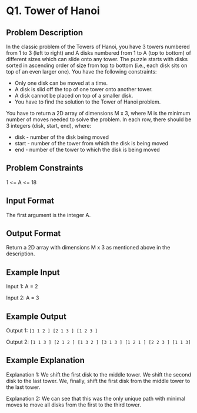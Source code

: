 # Q1. Tower of Hanoi
## Problem Description
In the classic problem of the Towers of Hanoi, you have 3 towers numbered from 1 to 3 (left to right) and A disks numbered from 1 to A (top to bottom) of different sizes which can slide onto any tower.
The puzzle starts with disks sorted in ascending order of size from top to bottom (i.e., each disk sits on top of an even larger one).
You have the following constraints:

* Only one disk can be moved at a time.
* A disk is slid off the top of one tower onto another tower.
* A disk cannot be placed on top of a smaller disk.
* You have to find the solution to the Tower of Hanoi problem.

You have to return a 2D array of dimensions M x 3, where M is the minimum number of moves needed to solve the problem.
In each row, there should be 3 integers (disk, start, end), where:

* disk - number of the disk being moved
* start - number of the tower from which the disk is being moved
* end - number of the tower to which the disk is being moved

## Problem Constraints
1 <= A <= 18

## Input Format
The first argument is the integer A.

## Output Format
Return a 2D array with dimensions M x 3 as mentioned above in the description.

## Example Input
Input 1:
A = 2

Input 2:
A = 3

## Example Output
Output 1:
`[1 1 2 ] [2 1 3 ] [1 2 3 ]`

Output 2:
`[1 1 3 ] [2 1 2 ] [1 3 2 ] [3 1 3 ] [1 2 1 ] [2 2 3 ] [1 1 3]`


## Example Explanation
Explanation 1:
We shift the first disk to the middle tower.
We shift the second disk to the last tower.
We, finally, shift the first disk from the middle tower to the last tower.

Explanation 2:
We can see that this was the only unique path with minimal moves to move all disks from the first to the third tower.
